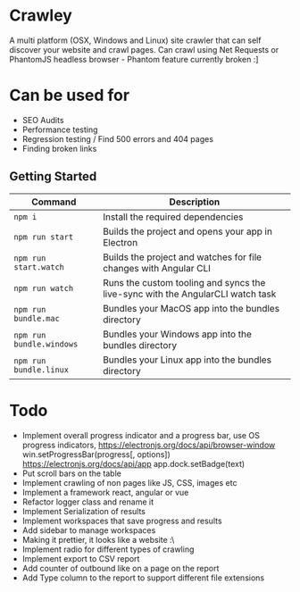 # Crawley
A multi platform (OSX, Windows and Linux) site crawler that can self discover your website and crawl pages.
Can crawl using Net Requests or PhantomJS headless browser - Phantom feature currently broken :]

# Can be used for
* SEO Audits
* Performance testing
* Regression testing / Find 500 errors and 404 pages
* Finding broken links

## Getting Started
|Command|Description|
|--|--|
|`npm i`| Install the required dependencies|
|`npm run start`|Builds the project and opens your app in Electron|
|`npm run start.watch`|Builds the project and watches for file changes with Angular CLI|
|`npm run watch`|Runs the custom tooling and syncs the live-sync with the AngularCLI watch task|
|`npm run bundle.mac`|Bundles your MacOS app into the bundles directory|
|`npm run bundle.windows`|Bundles your Windows app into the bundles directory|
|`npm run bundle.linux`|Bundles your Linux app into the bundles directory|

# Todo #
* Implement overall progress indicator and a progress bar, use OS progress indicators, 
https://electronjs.org/docs/api/browser-window
win.setProgressBar(progress[, options])
https://electronjs.org/docs/api/app
app.dock.setBadge(text)
* Put scroll bars on the table
* Implement crawling of non pages like JS, CSS, images etc
* Implement a framework react, angular or vue
* Refactor logger class and rename it
* Implement Serialization of results
* Implement workspaces that save progress and results
* Add sidebar to manage workspaces 
* Making it prettier, it looks like a website :\
* Implement radio for different types of crawling
* Implement export to CSV report
* Add counter of outbound like on a page on the report
* Add Type column to the report to support different file extensions